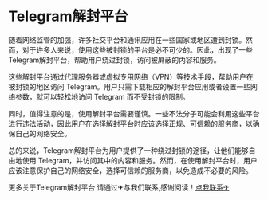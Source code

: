 # Telegram解封平台

随着网络监管的加强，许多社交平台和通讯应用在一些国家或地区遭到封锁。然而，对于许多人来说，使用这些被封锁的平台是必不可少的。因此，出现了一些 Telegram解封平台，帮助用户绕过封锁，访问被屏蔽的内容和服务。

这些解封平台通过代理服务器或虚拟专用网络（VPN）等技术手段，帮助用户在被封锁的地区访问 Telegram。用户只需下载相应的解封平台应用或者设置一些网络参数，就可以轻松地访问 Telegram 而不受封锁的限制。

同时，值得注意的是，使用解封平台需要谨慎。一些不法分子可能会利用这些平台进行违法活动，因此用户在选择解封平台时应该选择正规、可信赖的服务商，以确保自己的网络安全。

总的来说，Telegram解封平台为用户提供了一种绕过封锁的途径，让他们能够自由地使用 Telegram，并访问其中的内容和服务。然而，在使用解封平台时，用户应该注意保护自己的网络安全，选择可信赖的服务商，以免造成不必要的风险。

更多关于Telegram解封平台 请通过✈与我们联系,感谢阅读！[点我联系✈](https://faq.G208.com)